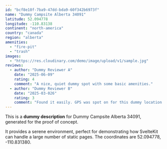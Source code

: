 ```yaml
---
id: "bcf8e10f-7ba9-47dd-bda9-60f342b6973f"
name: "Dummy Campsite Alberta 34091"
latitude: 52.094778
longitude: -110.83138
continent: "north-america"
country: "canada"
region: "alberta"
amenities:
  - "fire-pit"
  - "trash"
images:
  - "https://res.cloudinary.com/demo/image/upload/v1/sample.jpg"
reviews:
  - author: "Dummy Reviewer A"
    date: "2025-06-09"
    rating: 4
    comment: "A nice, quiet dummy spot with some basic amenities."
  - author: "Dummy Reviewer B"
    date: "2025-03-026"
    rating: 3
    comment: "Found it easily. GPS was spot on for this dummy location."
---
```


This is a **dummy description** for Dummy Campsite Alberta 34091, generated for the proof of concept.

It provides a serene environment, perfect for demonstrating how SvelteKit can handle a large number of static pages. The coordinates are 52.094778, -110.831380.
